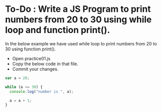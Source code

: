# To-Do : Write a JS Program to print numbers from 20 to 30 using while loop and function print().

In the below example we have used while loop to print numbers from 20 to 30 using function print().

- Open practice01.js
- Copy the below code in that file.
- Commit your changes.

```js
var a = 20;

while (a <= 30) {
  console.log("number is ", a);

  a = a + 1;
}
```